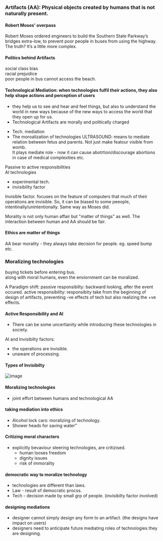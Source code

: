 ### Artifacts (AA): Physical objects created by humans that is not naturally present.

#### Robert Moses' overpass
Robert Moses ordered engineers to build the Southern State Parkway’s bridges extra-low, to prevent poor people in buses from using the highway. The truth? It’s a little more complex.

#### Politics behind Artifacts
social class bias  
racial prejuidice  
poor people in bus cannot access the beach. 

####  Technological Mediation: when technologies fulfil their actions, they also help shape actions and perception of users
* they help us to see and hear and feel things, but also to understand the world in new ways because of the new ways to access the world that they open up for us.
* Technological Artifacts are morally and politically charged
- Tech. mediation
- The moroalization of technologies
ULTRASOUND: means to mediate relation between fetus and parents. Not just make featour visible from womb.  
It plays mediate role - now it can cause abotrtion/discourage abortions in case of medical complexities etc.

Passive to active responsibilities  
AI technologies
  - experimental tech.
  - invisibility factor

Invisible factor.
focuses on the feature of computers that much of their operations are invisible. So, it can be biased to some peeople, intentinally/unintentionally. Same way as Moses did.   

Morality is not only human affair but "matter of things" as well. 
The interaction between human and AA should be fair.

#### Ethics are matter of things
AA bear morality - they always take decision for people. eg. speed bump etc.

### Moralizing technologies
buying tickets before entering bus.   
along with moral humans, even the enviornment can be moralized.   

A Paradigm shift: 
passive responsibilty:  backward looking, after the event occured.
active responsibility: responsibity take from the beginning of design of artifacts, preventing -ve effects of tech but also realizing the +ve effects. 

#### Active Responsibility and AI
- There can be some uncertianity while introducing these technologies in society. 

AI and Invisibilty factors:
- the operations are invisible. 
- unaware of processing.

#### Types of Invisibilty
![image](https://user-images.githubusercontent.com/18325219/173200188-655af85d-9c9e-4938-b691-43887b0c47eb.png)

#### Moralizing technologies
* joint effort between humans and technological AA

#### taking mediation into ethics
- Alcohol lock cars: moralizing of technology.
- Shower heads for saving water"

#### Critizing moral characters
- explicitly bevaviour steering technologies, are critizised. 
  - human looses freedom
  - dignity issues 
  - risk of immorality

#### democratic way to moralize technology
- technologies are different than laws.
- Law - result of democratic procss.
- Tech - decision made by small grp of people. (invisibilty factor involved)

#### designing mediations
- designer cannot simply design any form to an artifact. (the designs have impact on users)
- designers need to anticipate future mediating roles of technologies they are designing. 

